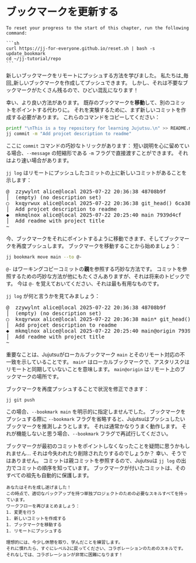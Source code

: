 # ブックマークを更新する

````admonish reset title="Reset your progress" collapsible=true
To reset your progress to the start of this chapter, run the following command:

```sh
curl https://jj-for-everyone.github.io/reset.sh | bash -s update_bookmark
cd ~/jj-tutorial/repo
```
````

新しいブックマークをリモートにプッシュする方法を学びました。
私たちは_毎回_新しいブックマークを作成してプッシュできます。
しかし、それは不要なブックマークがたくさん残るので、ひどい混乱になります！

幸い、より良い方法があります。
既存のブックマークを**移動**して、別のコミットをポイントする代わりに。
それを実験するために、まず新しいコミットを作成する必要があります。
これらのコマンドをコピーしてください：

```sh
printf "\nThis is a toy repository for learning Jujutsu.\n" >> README.md
jj commit -m "Add projcet description to readme"
```

ここに `commit` コマンドの巧妙なトリックがあります：
短い説明を心に留めている場合、`--message` の短縮形である `-m` フラグで直接渡すことができます。
それはより速い場合があります。

`jj log` はリモートにプッシュしたコミットの上に新しいコミットがあることを示します：

<!-- generated by aha script -->
<pre class="aha">
<span class="bold "></span><span class="bold green ">@</span>  <span class="bold "></span><span class="bold highlighted purple ">z</span><span class="bold highlighted dimgray ">zywylnt</span><span class="bold "> </span><span class="bold yellow ">alice@local</span><span class="bold "> </span><span class="bold highlighted cyan ">2025-07-22 20:36:38</span><span class="bold "> </span><span class="bold highlighted blue ">4</span><span class="bold highlighted dimgray ">8708b9f</span><span class="bold "></span>
│  <span class="bold "></span><span class="bold highlighted green ">(empty)</span><span class="bold "> </span><span class="bold highlighted green ">(no description set)</span><span class="bold "></span>
○  <span class="bold "></span><span class="bold purple ">k</span><span class="highlighted dimgray ">xqyrwux</span> <span class="yellow ">alice@local</span> <span class="cyan ">2025-07-22 20:36:38</span> <span class="green ">git_head()</span> <span class="bold "></span><span class="bold blue ">6</span><span class="highlighted dimgray ">ca38e90</span>
│  Add projcet description to readme
<span class="bold "></span><span class="bold highlighted cyan ">◆</span>  <span class="bold "></span><span class="bold purple ">m</span><span class="highlighted dimgray ">kmqlnox</span> <span class="yellow ">alice@local</span> <span class="cyan ">2025-07-22 20:25:40</span> <span class="purple ">main</span> <span class="bold "></span><span class="bold blue ">7</span><span class="highlighted dimgray ">939d4cf</span>
│  Add readme with project title
~
</pre>

今、ブックマークをそれにポイントするように移動できます、そしてブックマークを再度プッシュします。
ブックマークを移動することから始めましょう：

```sh
jj bookmark move main --to @-
```

`@-` はワーキングコピーコミットの**親**を参照する巧妙な方法です。
コミットを参照するための巧妙な方法が他にもたくさんありますが、それは将来のトピックです。
今は `@-` を覚えておいてください、それは最も有用なものです。

`jj log` が何と言うかを見てみましょう：

<!-- generated by aha script -->
<pre class="aha">
<span class="bold "></span><span class="bold green ">@</span>  <span class="bold "></span><span class="bold highlighted purple ">z</span><span class="bold highlighted dimgray ">zywylnt</span><span class="bold "> </span><span class="bold yellow ">alice@local</span><span class="bold "> </span><span class="bold highlighted cyan ">2025-07-22 20:36:38</span><span class="bold "> </span><span class="bold highlighted blue ">4</span><span class="bold highlighted dimgray ">8708b9f</span><span class="bold "></span>
│  <span class="bold "></span><span class="bold highlighted green ">(empty)</span><span class="bold "> </span><span class="bold highlighted green ">(no description set)</span><span class="bold "></span>
○  <span class="bold "></span><span class="bold purple ">k</span><span class="highlighted dimgray ">xqyrwux</span> <span class="yellow ">alice@local</span> <span class="cyan ">2025-07-22 20:36:38</span> <span class="purple ">main*</span> <span class="green ">git_head()</span> <span class="bold "></span><span class="bold blue ">6</span><span class="highlighted dimgray ">ca38e90</span>
│  Add projcet description to readme
<span class="bold "></span><span class="bold highlighted cyan ">◆</span>  <span class="bold "></span><span class="bold purple ">m</span><span class="highlighted dimgray ">kmqlnox</span> <span class="yellow ">alice@local</span> <span class="cyan ">2025-07-22 20:25:40</span> <span class="purple ">main@origin</span> <span class="bold "></span><span class="bold blue ">7</span><span class="highlighted dimgray ">939d4cf</span>
│  Add readme with project title
~
</pre>

重要なことは、Jujutsuがローカルブックマーク `main` とそのリモート対応の不一致を示していることです。
`main*` はローカルブックマークで、アスタリスクはリモートと同期していないことを意味します。
`main@origin` はリモート上のブックマークの場所です。

ブックマークを再度プッシュすることで状況を修正できます：

```sh
jj git push
```

この場合、`--bookmark main` を明示的に指定しませんでした。
ブックマークをプッシュする際に `--bookmark` フラグを省略すると、Jujutsuはプッシュしたいブックマークを推測しようとします。
それは通常かなりうまく動作します。
それが機能しないと思う場合、`--bookmark` フラグで再試行してください。

ブックマークが最初のコミットをポイントしなくなったことを疑問に思うかもしれません... それは今失われたり削除されたりするのでしょうか？
幸い、そうではありません。
コミットは親コミットを参照するので、Jujutsuは `jj log` の出力でコミットの順序を知っています。
ブックマークが付いたコミットは、そのすべての祖先も自動的に保護します。

```admonish success title="レベル1を完了しました！🎉"
あなたはそれを成し遂げました！
この時点で、適切なバックアップを持つ単独プロジェクトのための必要なスキルすべてを持っています。
ワークフローを再びまとめましょう：
1. 変更を行う
1. 新しいコミットを作成する
1. ブックマークを移動する
1. リモートにプッシュする

理想的には、今少し休憩を取り、学んだことを練習します。
それに慣れたら、すぐにレベル2に戻ってください、コラボレーションのためのスキルです。
それなしでは、コラボレーションが非常に困難になります！
```
